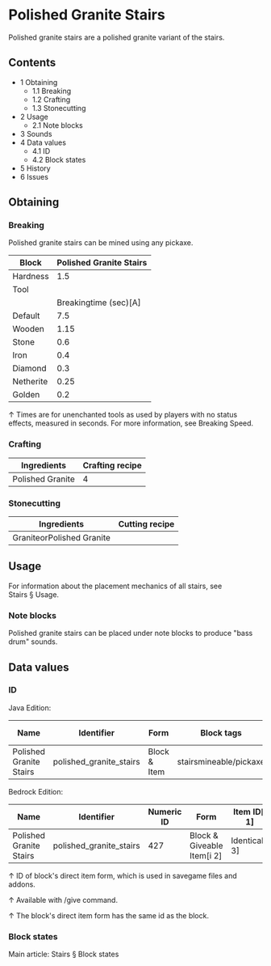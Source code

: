 # Polished Granite Stairs
Polished granite stairs are a polished granite variant of the stairs.

## Contents
- 1 Obtaining
	- 1.1 Breaking
	- 1.2 Crafting
	- 1.3 Stonecutting
- 2 Usage
	- 2.1 Note blocks
- 3 Sounds
- 4 Data values
	- 4.1 ID
	- 4.2 Block states
- 5 History
- 6 Issues

## Obtaining
### Breaking
Polished granite stairs can be mined using any pickaxe.

| Block     | Polished Granite Stairs |
|-----------|-------------------------|
| Hardness  | 1.5                     |
| Tool      |                         |
|           | Breakingtime (sec)[A]   |
| Default   | 7.5                     |
| Wooden    | 1.15                    |
| Stone     | 0.6                     |
| Iron      | 0.4                     |
| Diamond   | 0.3                     |
| Netherite | 0.25                    |
| Golden    | 0.2                     |


↑ Times are for unenchanted tools as used by players with no status effects, measured in seconds. For more information, see Breaking Speed.


### Crafting
| Ingredients      | Crafting recipe |
|------------------|-----------------|
| Polished Granite | 4               |

### Stonecutting
| Ingredients               | Cutting recipe |
|---------------------------|----------------|
| GraniteorPolished Granite |                |

## Usage
For information about the placement mechanics of all stairs, see Stairs § Usage.

### Note blocks
Polished granite stairs can be placed under note blocks to produce "bass drum" sounds.

## Data values
### ID
Java Edition:

| Name                    | Identifier              | Form         | Block tags             | Item tags | Translation key                         |
|-------------------------|-------------------------|--------------|------------------------|-----------|-----------------------------------------|
| Polished Granite Stairs | polished_granite_stairs | Block & Item | stairsmineable/pickaxe | stairs    | block.minecraft.polished_granite_stairs |

Bedrock Edition:

| Name                    | Identifier              | Numeric ID | Form                       | Item ID[i 1]   | Translation key                   |
|-------------------------|-------------------------|------------|----------------------------|----------------|-----------------------------------|
| Polished Granite Stairs | polished_granite_stairs | 427        | Block & Giveable Item[i 2] | Identical[i 3] | tile.polished_granite_stairs.name |


↑ ID of block's direct item form, which is used in savegame files and addons.

↑ Available with /give command.

↑ The block's direct item form has the same id as the block.


### Block states
Main article: Stairs § Block states
